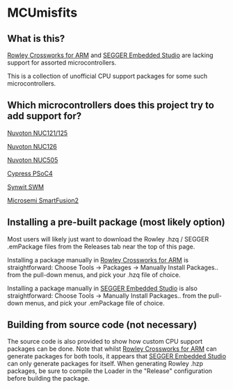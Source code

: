 MCUmisfits
==========

## What is this?

[Rowley Crossworks for ARM](http://www.rowley.co.uk/arm/) and [SEGGER Embedded Studio](https://www.segger.com/products/development-tools/embedded-studio/) are lacking support for assorted microcontrollers.

This is a collection of unofficial CPU support packages for some such microcontrollers.

## Which microcontrollers does this project try to add support for?

[Nuvoton NUC121/125](./Nuvoton_NUC121_125/README.md)

[Nuvoton NUC126](./Nuvoton_NUC126/README.md)

[Nuvoton NUC505](./Nuvoton_NUC505/README.md)

[Cypress PSoC4](./Cypress_PSoC4/README.md)

[Synwit SWM](./Synwit_SWM/README.md)

[Microsemi SmartFusion2](./Microsemi_M2S/README.md)

## Installing a pre-built package (most likely option)

Most users will likely just want to download the Rowley .hzq / SEGGER .emPackage files from the Releases tab near the top of this page.

Installing a package manually in [Rowley Crossworks for ARM](http://www.rowley.co.uk/arm/) is straightforward: Choose Tools -> Packages -> Manually Install Packages.. from the pull-down menus, and pick your .hzq file of choice.

Installing a package manually in [SEGGER Embedded Studio](https://www.segger.com/products/development-tools/embedded-studio/) is  also straightforward: Choose Tools -> Manually Install Packages.. from the pull-down menus, and pick your .emPackage file of choice.

## Building from source code (not necessary)

The source code is also provided to show how custom CPU support packages can be done.  Note that whilst [Rowley Crossworks for ARM](http://www.rowley.co.uk/arm/) can generate packages for both tools, it appears that [SEGGER Embedded Studio](https://www.segger.com/products/development-tools/embedded-studio/) can only generate packages for itself.  When generating Rowley .hzp packages, be sure to compile the Loader in the "Release" configuration before building the package.

